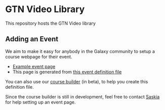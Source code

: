 # GTN Video Library

This repository hosts the GTN Video library

## Adding an Event

We aim to make it easy for anybody in the Galaxy community to setup a course webpage for their event.

- [Example event page](https://gallantries.github.io/video-library/events/testevent/test-event.html)
- This page is generated from [this event definition file](https://raw.githubusercontent.com/gallantries/video-library/main/docs/events/testevent/test-event.md)

You can also use our [course builder](https://gallantries.github.io/video-library/course-builder) (in beta), to help you create this definition file.

Since the course builder is still in development, feel free to contact [Saskia](mailto:saskiahiltemann@gmail.com) for help setting up an event page.
